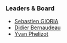 ### Leaders & Board

* [Sebastien GIORIA](mailto:sebastien.gioria@owasp.org)
* [Didier Bernaudeau](mailto:didier.bernaudeau@owasp.org)
* [Yvan Phelizot](mailto:yvan@owasp.org)

